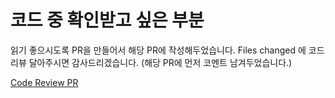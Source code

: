 # 코드 중 확인받고 싶은 부분

읽기 좋으시도록 PR을 만들어서 해당 PR에 작성해두었습니다. Files changed 에 코드 리뷰 달아주시면 감사드리겠습니다.
(해당 PR에 먼저 코멘트 남겨두었습니다.)

[Code Review PR](https://github.com/2yunseong/blog_project/pull/1)